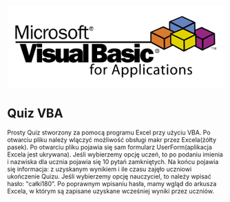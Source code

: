 ![fotoExcelVBA](fotoExcelVBA.png)

# Quiz VBA
Prosty Quiz stworzony za pomocą programu Excel przy użyciu VBA. Po otwarciu pliku należy wlączyć możliwość obsługi makr przez Excela(żółty pasek).
Po otwarciu pliku pojawia się sam formularz UserForm(aplikacja Excela jest ukrywana).
Jeśli wybierzemy opcję uczeń, to po podaniu imienia i nazwiska dla ucznia pojawia się 10 pytań zamkniętych.
Na końcu pojawia się informacja: z uzyskanym wynikiem i ile czasu zajęło uczniowi ukończenie Quizu.
Jeśli wybierzemy opcję nauczyciel, to należy wpisać hasło: "całki180". Po poprawnym wpisaniu hasła,
mamy wgląd do arkusza Excela, w którym są zapisane uzyskane wcześniej wyniki przez uczniów.

